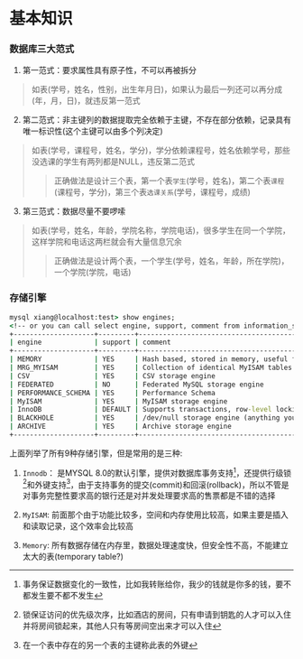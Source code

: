 # 基本知识

### 数据库三大范式

1. 第一范式：要求属性具有原子性，不可以再被拆分
> 如表(学号，姓名，性别，出生年月日)，如果认为最后一列还可以再分成(年，月，日)，就违反第一范式

2. 第二范式：非主键列的数据提取完全依赖于主键，不存在部分依赖，记录具有唯一标识性(这个主键可以由多个列决定)
> 如表(学号，课程号，姓名，学分)，学分依赖课程号，姓名依赖学号，那些没选课的学生有两列都是NULL，违反第二范式
>> 正确做法是设计三个表，第一个表`学生`(学号，姓名)，第二个表`课程`(课程号，学分)，第三个表`选课关系`(学号，课程号，成绩)

3. 第三范式：数据尽量不要啰嗦
> 如表(学号，姓名，年龄，学院名称，学院电话)，很多学生在同一个学院，这样学院和电话这两栏就会有大量信息冗余
>> 正确做法是设计两个表，一个学生(学号，姓名，年龄，所在学院)，一个学院(学院，电话)

### 存储引擎

```cmd
mysql xiang@localhost:test> show engines;
<!-- or you can call select engine, support, comment from information_schema.engines; -->
+--------------------+---------+----------------------------------------------------------------+
| engine             | support | comment                                                        |
+--------------------+---------+----------------------------------------------------------------+
| MEMORY             | YES     | Hash based, stored in memory, useful for temporary tables      |
| MRG_MYISAM         | YES     | Collection of identical MyISAM tables                          |
| CSV                | YES     | CSV storage engine                                             |
| FEDERATED          | NO      | Federated MySQL storage engine                                 |
| PERFORMANCE_SCHEMA | YES     | Performance Schema                                             |
| MyISAM             | YES     | MyISAM storage engine                                          |
| InnoDB             | DEFAULT | Supports transactions, row-level locking, and foreign keys     |
| BLACKHOLE          | YES     | /dev/null storage engine (anything you write to it disappears) |
| ARCHIVE            | YES     | Archive storage engine                                         |
+--------------------+---------+----------------------------------------------------------------+
```

上面列举了所有$9$种存储引擎，但是常用的是三种:
1. `Innodb`： 是MYSQL 8.0的默认引擎，提供对数据库事务支持[^1]，还提供行级锁[^2]和外键支持[^3]，由于支持事务的提交(commit)和回滚(rollback)，所以不管是对事务完整性要求高的银行还是对并发处理要求高的售票都是不错的选择

2. `MyISAM`: 前面那个由于功能比较多，空间和内存使用比较高，如果主要是插入和读取记录，这个效率会比较高

3. `Memory`: 所有数据存储在内存里，数据处理速度快，但安全性不高，不能建立太大的表(temporary table?)

[^1]: 事务保证数据变化的一致性，比如我转账给你，我少的钱就是你多的钱，要不都发生要不都不发生
[^2]: 锁保证访问的优先级次序，比如酒店的房间，只有申请到钥匙的人才可以入住并将房间锁起来，其他人只有等房间空出来才可以入住
[^3]: 在一个表中存在的另一个表的主键称此表的外键